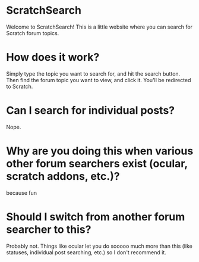 # ScratchSearch
Welcome to ScratchSearch! This is a little website where you can search for Scratch forum topics.
# How does it work?
Simply type the topic you want to search for, and hit the search button. Then find the forum topic you want to view, and click it. You'll be redirected to Scratch.
# Can I search for individual posts?
Nope.
# Why are you doing this when various other forum searchers exist (ocular, scratch addons, etc.)?
because fun
# Should I switch from another forum searcher to this?
Probably not. Things like ocular let you do sooooo much more than this (like statuses, individual post searching, etc.) so I don't recommend it.
